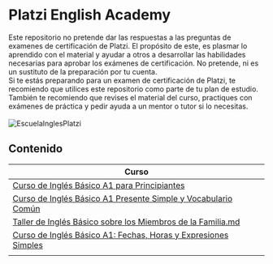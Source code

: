 # Platzi English Academy
Este repositorio no pretende dar las respuestas a las preguntas de examenes de certificación de Platzi. El propósito de este, es plasmar lo aprendido con el material y ayudar a otros a desarrollar las habilidades necesarias para aprobar los exámenes de certificación. No pretende, ni es un sustituto de la preparación por tu cuenta. <br>
Si te estás preparando para un examen de certificación de Platzi, te recomiendo que utilices este repositorio como parte de tu plan de estudio. También te recomiendo que revises el material del curso, practiques con exámenes de práctica y pedir ayuda a un mentor o tutor si lo necesitas.<br><br>
![EscuelaInglesPlatzi](https://github.com/r3l4x1n/Platzi-English-Academy/assets/127248381/cb411c9d-a3ea-4723-8fba-9be3b9e325e7)

## Contenido

|Curso|
|-----------|
|[Curso de Inglés Básico A1 para Principiantes](https://github.com/r3l4x1n/Platzi-English-Academy/blob/main/Nivel%20B%C3%A1sico/Ingl%C3%A9s%20B%C3%A1sico%20A1/Curso%20de%20Ingl%C3%A9s%20B%C3%A1sico%20A1%20para%20Principiantes.md)| 
|[Curso de Inglés Básico A1 Presente Simple y Vocabulario Común](https://github.com/r3l4x1n/Platzi-English-Academy/blob/main/Nivel%20B%C3%A1sico/Ingl%C3%A9s%20B%C3%A1sico%20A1/Curso%20de%20Ingl%C3%A9s%20B%C3%A1sico%20A1%20Presente%20Simple%20y%20Vocabulario%20Com%C3%BAn.md)|
|[Taller de Inglés Básico sobre los Miembros de la Familia.md](https://github.com/r3l4x1n/Platzi-English-Academy/blob/main/Nivel%20B%C3%A1sico/Ingl%C3%A9s%20B%C3%A1sico%20A1/Taller%20de%20Ingl%C3%A9s%20B%C3%A1sico%20sobre%20los%20Miembros%20de%20la%20Familia.md)|
|[Curso de Inglés Básico A1: Fechas, Horas y Expresiones Simples](https://github.com/r3l4x1n/Platzi-English-Academy/blob/main/Nivel%20B%C3%A1sico/Ingl%C3%A9s%20B%C3%A1sico%20A1/Curso%20de%20Ingl%C3%A9s%20B%C3%A1sico%20A1%20Fechas%2C%20Horas%20y%20Expresiones%20Simples.md)|
|[]()|

